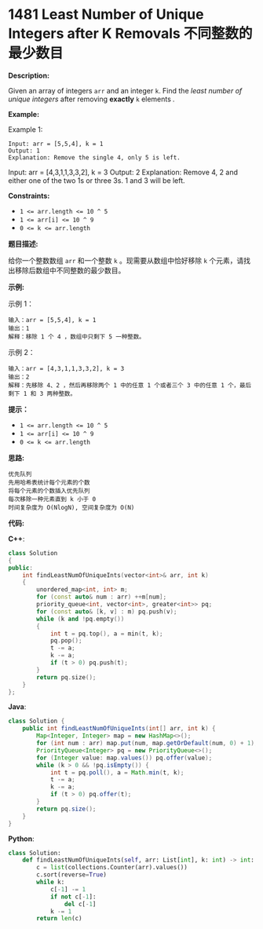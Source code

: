 # 1481 Least Number of Unique Integers after K Removals 不同整数的最少数目

__Description:__

Given an array of integers  `arr` and an integer  `k`. Find the _least number of unique integers_ after removing __exactly__  `k` elements _._

__Example:__

Example 1:

```text
Input: arr = [5,5,4], k = 1
Output: 1
Explanation: Remove the single 4, only 5 is left.
```

Input: arr = [4,3,1,1,3,3,2], k = 3
Output: 2
Explanation: Remove 4, 2 and either one of the two 1s or three 3s. 1 and 3 will be left.

__Constraints:__

- `1 <= arr.length <= 10 ^ 5`
- `1 <= arr[i] <= 10 ^ 9`
- `0 <= k <= arr.length`

__题目描述:__

给你一个整数数组  `arr` 和一个整数  `k` 。现需要从数组中恰好移除  `k` 个元素，请找出移除后数组中不同整数的最少数目。

__示例:__

示例 1：

```text
输入：arr = [5,5,4], k = 1
输出：1
解释：移除 1 个 4 ，数组中只剩下 5 一种整数。
```

示例 2：

```text
输入：arr = [4,3,1,1,3,3,2], k = 3
输出：2
解释：先移除 4、2 ，然后再移除两个 1 中的任意 1 个或者三个 3 中的任意 1 个，最后剩下 1 和 3 两种整数。
```

__提示：__

- `1 <= arr.length <= 10 ^ 5`
- `1 <= arr[i] <= 10 ^ 9`
- `0 <= k <= arr.length`

__思路:__

```text
优先队列
先用哈希表统计每个元素的个数
将每个元素的个数插入优先队列
每次移除一种元素直到 k 小于 0
时间复杂度为 O(NlogN), 空间复杂度为 O(N)
```

__代码:__

__C++__:

```C++
class Solution 
{
public:
    int findLeastNumOfUniqueInts(vector<int>& arr, int k) 
    {
        unordered_map<int, int> m;
        for (const auto& num : arr) ++m[num];
        priority_queue<int, vector<int>, greater<int>> pq;
        for (const auto& [k, v] : m) pq.push(v);
        while (k and !pq.empty()) 
        {
            int t = pq.top(), a = min(t, k); 
            pq.pop();
            t -= a;
            k -= a;
            if (t > 0) pq.push(t);
        }
        return pq.size();
    }
};
```

__Java__:

```Java
class Solution {
    public int findLeastNumOfUniqueInts(int[] arr, int k) {
        Map<Integer, Integer> map = new HashMap<>();
        for (int num : arr) map.put(num, map.getOrDefault(num, 0) + 1);
        PriorityQueue<Integer> pq = new PriorityQueue<>();
        for (Integer value: map.values()) pq.offer(value);
        while (k > 0 && !pq.isEmpty()) {
            int t = pq.poll(), a = Math.min(t, k); 
            t -= a;
            k -= a;
            if (t > 0) pq.offer(t);
        }
        return pq.size();
    }
}
```

__Python__:

```Python
class Solution:
    def findLeastNumOfUniqueInts(self, arr: List[int], k: int) -> int:
        c = list(collections.Counter(arr).values())
        c.sort(reverse=True)
        while k:
            c[-1] -= 1
            if not c[-1]:
                del c[-1]
            k -= 1
        return len(c)
```
